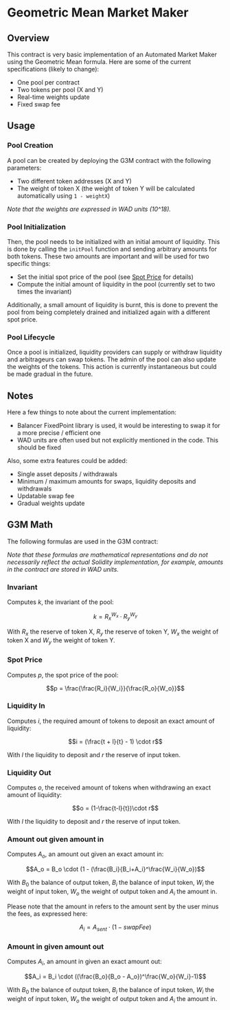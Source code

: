 # Geometric Mean Market Maker

## Overview

This contract is very basic implementation of an Automated Market Maker using the
Geometric Mean formula. Here are some of the current specifications (likely to change):
- One pool per contract
- Two tokens per pool (X and Y)
- Real-time weights update
- Fixed swap fee

## Usage

### Pool Creation

A pool can be created by deploying the G3M contract with the following parameters:
- Two different token addresses (X and Y)
- The weight of token X (the weight of token Y will be calculated automatically
using `1 - weightX`)

*Note that the weights are expressed in WAD units (10^18).*

### Pool Initialization

Then, the pool needs to be initialized with an initial amount of liquidity. This is done by calling the `initPool` function and sending arbitrary amounts for both tokens. These two amounts are important and will be used for two specific things:
- Set the initial spot price of the pool (see [Spot Price](#spot-price) for details)
- Compute the initial amount of liquidity in the pool (currently set to two times
the invariant)

Additionally, a small amount of liquidity is burnt, this is done to prevent the
pool from being completely drained and initialized again with a different spot
price.

### Pool Lifecycle

Once a pool is initialized, liquidity providers can supply or withdraw liquidity
and arbitrageurs can swap tokens.
The admin of the pool can also update the weights of the tokens. This action is
currently instantaneous but could be made gradual in the future.

## Notes

Here a few things to note about the current implementation:
- Balancer FixedPoint library is used, it would be interesting to swap it for a
more precise / efficient one
- WAD units are often used but not explicitly mentioned in the code. This should be fixed

Also, some extra features could be added:
- Single asset deposits / withdrawals
- Minimum / maximum amounts for swaps, liquidity deposits and withdrawals
- Updatable swap fee
- Gradual weights update

## G3M Math

The following formulas are used in the G3M contract:

*Note that these formulas are mathematical representations and do not necessarily reflect the actual Solidity implementation, for example, amounts in the contract are stored in WAD units.*

### Invariant

Computes $k$, the invariant of the pool:

$$k ={R_x}^{W_x}\cdot{R_y}^{W_y}$$

With $R_x$ the reserve of token X, $R_y$ the reserve of token Y, $W_x$ the weight of token X and $W_y$ the weight of token Y.

### Spot Price

Computes $p$, the spot price of the pool:

$$p = \frac{\frac{R_i}{W_i}}{\frac{R_o}{W_o}}$$

### Liquidity In

Computes $i$, the required amount of tokens to deposit an exact amount of liquidity:

$$i = (\frac{t + l}{t} - 1) \cdot r$$

With $l$ the liquidity to deposit and $r$ the reserve of input token.

### Liquidity Out

Computes $o$, the received amount of tokens when withdrawing an exact amount of liquidity:

$$o = (1-\frac{t-l}{t})\cdot r$$

With $l$ the liquidity to deposit and $r$ the reserve of input token.

### Amount out given amount in

Computes $A_o$, an amount out given an exact amount in:

$$A_o = B_o \cdot (1 - (\frac{B_i}{B_i+A_i}^\frac{W_i}{W_o})$$

With $B_0$ the balance of output token, $B_i$ the balance of input token, $W_i$ the weight of input token, $W_o$ the weight of output token and $A_i$ the amount in.

Please note that the amount in refers to the amount sent by the user minus the fees, as expressed here:

$$A_i = A_{sent} \cdot (1 - swapFee)$$

### Amount in given amount out

Computes $A_i$, an amount in given an exact amount out:

$$A_i = B_i \cdot ((\frac{B_o}{B_o - A_o})^\frac{W_o}{W_i}-1)$$

With $B_0$ the balance of output token, $B_i$ the balance of input token, $W_i$ the weight of input token, $W_o$ the weight of output token and $A_i$ the amount in.
